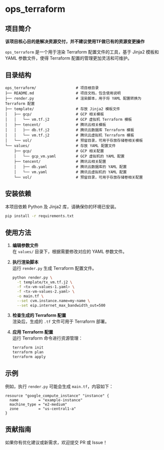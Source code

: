 # ops_terraform

## 项目简介
**该项目核心目的是解决资源交付，并不建议使用TF做已有的资源变更操作**

`ops_terraform` 是一个用于渲染 Terraform 配置文件的工具，基于 Jinja2 模板和 YAML 参数文件，使得 Terraform 配置的管理更加灵活和可维护。

## 目录结构
```
ops_terraform/                  # 项目根目录
├── README.md                   # 项目文档，包含使用说明
├── render.py                   # 渲染脚本，用于将 YAML 配置转换为 Terraform 配置
├── template/                   # 存放 Jinja2 模板文件
│   ├── gcp/                    # GCP 相关模板
│   │   └── vm.tf.j2            # GCP 虚拟机 Terraform 模板
│   ├── tencent/                # 腾讯云相关模板
│   │   ├── db.tf.j2            # 腾讯云数据库 Terraform 模板
│   │   └── vm.tf.j2            # 腾讯云虚拟机 Terraform 模板
│   └── vol/                    # 预留目录，可用于存放存储卷相关模板
└── values/                     # 存放 YAML 配置文件
    ├── gcp/                    # GCP 相关配置
    │   └── gcp_vm.yaml         # GCP 虚拟机的 YAML 配置
    ├── tencent/                # 腾讯云相关配置
    │   ├── db.yaml             # 腾讯云数据库的 YAML 配置
    │   └── vm.yaml             # 腾讯云虚拟机的 YAML 配置
    └── vol/                    # 预留目录，可用于存放存储卷相关配置

```

## 安装依赖
本项目依赖 Python 及 Jinja2 库，请确保你的环境已安装。

```bash
pip install -r requirements.txt
```

## 使用方法
1. **编辑参数文件**  
   在 `values/` 目录下，根据需要修改对应的 YAML 参数文件。

2. **执行渲染脚本**  
   运行 `render.py` 生成 Terraform 配置文件。

   ```bash
   python render.py \
     -t template/tx_vm.tf.j2 \
     -f <tx-vm-values-1.yaml> \
     -f <tx-vm-values-2.yaml> \
     -o main.tf \
     --set cvm.instance.name=my-name \
     --set eip.internet_max_bandwidth_out=500
   ```

3. **检查生成的 Terraform 配置**  
   渲染后，生成的 `.tf` 文件可用于 Terraform 部署。

4. **应用 Terraform 配置**  
   运行 Terraform 命令进行资源管理：

   ```bash
   terraform init
   terraform plan
   terraform apply
   ```

## 示例
例如，执行 `render.py` 可能会生成 `main.tf`，内容如下：
```hcl
resource "google_compute_instance" "instance" {
  name         = "example-instance"
  machine_type = "e2-medium"
  zone         = "us-central1-a"
}
```

## 贡献指南
如果你有优化建议或新需求，欢迎提交 PR 或 Issue！

